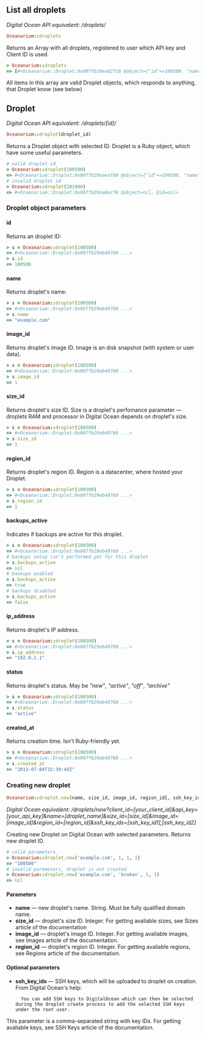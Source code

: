 ## List all droplets

*Digital Ocean API equivalent: /droplets/*

~~~ruby
Oceanarium::droplets
~~~

Returns an Array with all droplets, registered to user which API key and Client ID is used.

~~~ruby
> Oceanarium::droplets
=> [#<Oceanarium::Droplet:0x007fb29ea827c8 @object={"id"=>100500, "name"=>"example.com", "image_id"=>100501, "size_id"=>1, "region_id"=>1, "backups_active"=>nil, "ip_address"=>"192.0.2.1", "status"=>"active", "created_at"=>"2013-07-04T15:39:49Z"}, @id=100500, @name="example.com", @image_id=100501, @size_id=1, @region_id=1, @backups_active=nil, @ip_address="192.0.2.1", @status="active", @created_at="2013-07-04T15:39:49Z">]
~~~

All items in this array are valid Droplet objects, which responds to anything, that Droplet know (see below)

## Droplet

*Digital Ocean API equivalent: /droplets/[id]/*

~~~ruby
Oceanarium::droplet(droplet_id)
~~~

Returns a Droplet object with selected ID. Droplet is a Ruby object, which have some useful parameters.

~~~ruby
# valid droplet id
> Oceanarium::droplet(100500)
=> #<Oceanarium::Droplet:0x007fb29eaeaf80 @object={"id"=>100500, "name"=>"example.com", "image_id"=>1, "size_id"=>1, "region_id"=>1, "backups_active"=>nil, "ip_address"=>"192.0.2.1", "locked"=>false, "status"=>"active", "created_at"=>"2013-07-04T15:39:49Z"}, @id=100500, @name="example.com", @image_id=1, @size_id=1, @region_id=1, @backups_active=nil, @ip_address="192.0.2.1", @status="active", @created_at="2013-07-04T15:39:49Z">
# invalid droplet id
> Oceanarium::droplet(201000)
=> #<Oceanarium::Droplet:0x007fb29ea8ecf8 @object=nil, @id=nil>
~~~

### Droplet object parameters

#### id

Returns an droplet ID:

~~~ruby
> s = Oceanarium::droplet(100500)
=> #<Oceanarium::Droplet:0x007fb29eb49760 ...>
> s.id
=> 100500
~~~

#### name

Returns droplet's name:

~~~ruby
> s = Oceanarium::droplet(100500)
=> #<Oceanarium::Droplet:0x007fb29eb49760 ...>
> s.name
=> "example.com"
~~~

#### image_id

Returns droplet's image ID. Image is an disk snapshot (with system or user data).

~~~ruby
> s = Oceanarium::droplet(100500)
=> #<Oceanarium::Droplet:0x007fb29eb49760 ...>
> s.image_id
=> 1
~~~

#### size_id

Returns droplet's size ID. Size is a droplet's perfomance parameter — droplets RAM and processor in Digital Ocean depends on droplet's size.

~~~ruby
> s = Oceanarium::droplet(100500)
=> #<Oceanarium::Droplet:0x007fb29eb49760 ...>
> s.size_id
=> 1
~~~

#### region_id

Returns droplet's region ID. Region is a datacenter, where hosted your Droplet.

~~~ruby
> s = Oceanarium::droplet(100500)
=> #<Oceanarium::Droplet:0x007fb29eb49760 ...>
> s.region_id
=> 1
~~~

#### backups_active

Indicates if backups are active for this droplet.

~~~ruby
> s = Oceanarium::droplet(100500)
=> #<Oceanarium::Droplet:0x007fb29eb49760 ...>
# backups setup isn't performed yet for this droplet
> s.backups_active
=> nil
# backups enabled
> s.backups_active
=> true
# backups disabled
> s.backups_active
=> false
~~~

#### ip_address

Returns droplet's IP address.

~~~ruby
> s = Oceanarium::droplet(100500)
=> #<Oceanarium::Droplet:0x007fb29eb49760 ...>
> s.ip_address
=> "192.0.2.1"
~~~

#### status

Returns droplet's status. May be *"new"*, *"active"*, *"off"*, *"archive"*

~~~ruby
> s = Oceanarium::droplet(100500)
=> #<Oceanarium::Droplet:0x007fb29eb49760 ...>
> s.status
=> "active"
~~~

#### created_at

Returns creation time. Isn't Ruby-friendly yet.

~~~ruby
> s = Oceanarium::droplet(100500)
=> #<Oceanarium::Droplet:0x007fb29eb49760 ...>
> s.created_at
=> "2013-07-04T15:39:49Z"
~~~

### Creating new droplet

~~~ruby
Oceanarium::droplet.new(name, size_id, image_id, region_id[, ssh_key_ids])
~~~

*Digital Ocean equivalent: /droplets/new?client_id=[your_client_id]&api_key=[your_api_key]&name=[droplet_name]&size_id=[size_id]&image_id=[image_id]&region_id=[region_id]&ssh_key_ids=[ssh_key_id1],[ssh_key_id2]*

Creating new Droplet on Digital Ocean with selected parameters. Returns new droplet ID.

~~~ruby
# valid parameters
> Oceanarium::droplet.new('example.com', 1, 1, 1)
=> "100500"
# invalid parameters, droplet is not created
> Oceanarium::droplet.new('example.com', 'broken', 1, 1)
=> nil
~~~

#### Parameters

* **name** — new droplet's name. String. Must be fully qualified domain name.
* **size_id** — droplet's size ID. Integer. For getting avaliable sizes, see Sizes article of the documentation
* **image_id** — droplet's image ID. Integer. For getting avaliable images, see Images article of the documentation.
* **region_id** — droplet's region ID. Integer. For getting avaliable regions, see Regions article of the documentation.

#### Optional parameters

* **ssh_key_ids** — SSH keys, which will be uploaded to droplet on creation. From Digital Ocean's help:

        You can add SSH keys to DigitalOcean which can then be selected during the droplet create process to add the selected SSH keys under the root user.

This parameter is a comma-separated string with key IDs. For getting avaliable keys, see SSH Keys article of the documentation.